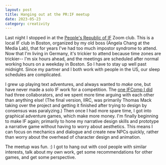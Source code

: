 ```yaml
--- 
layout: post
title: Hanging out at the PR:IF meetup
date: 2023-05-23
category: creativity
---
```


Last night I stopped in at the [People's Republic of IF](http://pr-if.org/) Zoom club. This is a local IF club in Boston, organized by my old boss (Angela Chang at the Media Lab), that for years I've had too much impostor syndrome to attend. Now that I'm living in Germany, it's trickier to attend because time zones are trickier-- I'm six hours ahead, and the meetings are scheduled after normal working hours on a weekday in Boston. So I have to stay up well past midnight. Since my partner and I both work with people in the US, our sleep schedules are complicated. 

I grew up playing text adventures, and always wanted to *make* one, but have never made a solo IF work for a competition. The [one IFComp I did](https://ifdb.org/viewgame?id=32u49mceyst7p8ey) had three collaborators, and we spent more time arguing with each other than anything else! (The final version, IIRC, was primarily Thomas Mack taking over the project and getting it finished after trying to design by consensus was paralyzing.) Then once I had more spare time, I got into graphical adventure games, which make more money. I'm finally beginning to make IF again; primarily to hone my narrative design skills and prototype a narrative game without having to worry about aesthetics. This means I can focus on mechanics and dialogue and create new NPCs quickly, rather than worry about the overhead of character design and animation.

The meetup was fun. :) I got to hang out with cool people with similar interests, talk about my own work, get some recommendations for other games, and get some perspective.
